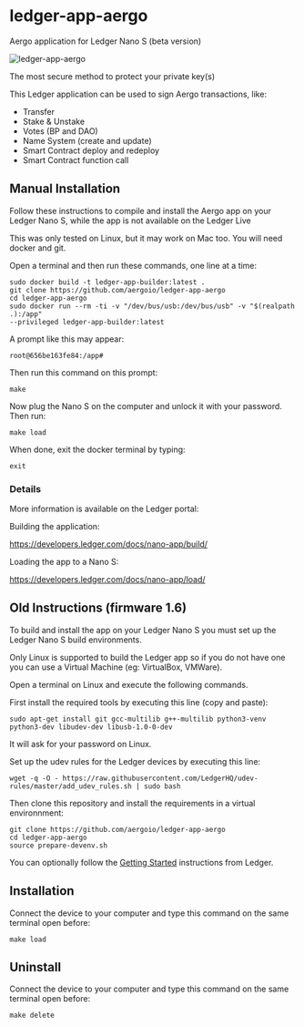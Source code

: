 # ledger-app-aergo

Aergo application for Ledger Nano S (beta version)

![ledger-app-aergo](https://user-images.githubusercontent.com/7624275/75844801-f048fb80-5db5-11ea-9957-3016f3970ccc.jpg)

The most secure method to protect your private key(s)

This Ledger application can be used to sign Aergo transactions, like:

* Transfer
* Stake & Unstake
* Votes (BP and DAO)
* Name System (create and update)
* Smart Contract deploy and redeploy
* Smart Contract function call


## Manual Installation

Follow these instructions to compile and install the Aergo app on your Ledger Nano S, while the app is not available on the Ledger Live

This was only tested on Linux, but it may work on Mac too. You will need docker and git.

Open a terminal and then run these commands, one line at a time:

```
sudo docker build -t ledger-app-builder:latest .
git clone https://github.com/aergoio/ledger-app-aergo
cd ledger-app-aergo
sudo docker run --rm -ti -v "/dev/bus/usb:/dev/bus/usb" -v "$(realpath .):/app"
--privileged ledger-app-builder:latest
```

A prompt like this may appear:

```
root@656be163fe84:/app#
```

Then run this command on this prompt:

```
make
```

Now plug the Nano S on the computer and unlock it with your password. Then run:

```
make load
```

When done, exit the docker terminal by typing:

```
exit
```


### Details

More information is available on the Ledger portal:

Building the application:

https://developers.ledger.com/docs/nano-app/build/

Loading the app to a Nano S:

https://developers.ledger.com/docs/nano-app/load/


## Old Instructions (firmware 1.6)

To build and install the app on your Ledger Nano S you must set up the Ledger Nano S build environments.

Only Linux is supported to build the Ledger app so if you do not have one you can use a Virtual Machine (eg: VirtualBox, VMWare).

Open a terminal on Linux and execute the following commands.

First install the required tools by executing this line (copy and paste):

```
sudo apt-get install git gcc-multilib g++-multilib python3-venv python3-dev libudev-dev libusb-1.0-0-dev
```

It will ask for your password on Linux.

Set up the udev rules for the Ledger devices by executing this line:

```
wget -q -O - https://raw.githubusercontent.com/LedgerHQ/udev-rules/master/add_udev_rules.sh | sudo bash
```

Then clone this repository and install the requirements in a virtual environnment:

```
git clone https://github.com/aergoio/ledger-app-aergo
cd ledger-app-aergo
source prepare-devenv.sh
```

You can optionally follow the [Getting Started](https://ledger.readthedocs.io/en/latest/userspace/getting_started.html) instructions from Ledger.


## Installation

Connect the device to your computer and type this command on the same terminal open before:

```
make load
```


## Uninstall

Connect the device to your computer and type this command on the same terminal open before:

```
make delete
```
